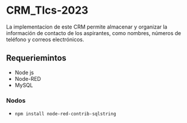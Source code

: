 # CRM_TIcs-2023
La implementacion de este CRM  permite almacenar y organizar la información de contacto de los aspirantes, como nombres, números de teléfono y correos electrónicos.


## Requeriemintos
- Node js
- Node-RED
- MySQL

### Nodos 
* <code>npm install node-red-contrib-sqlstring</code>
